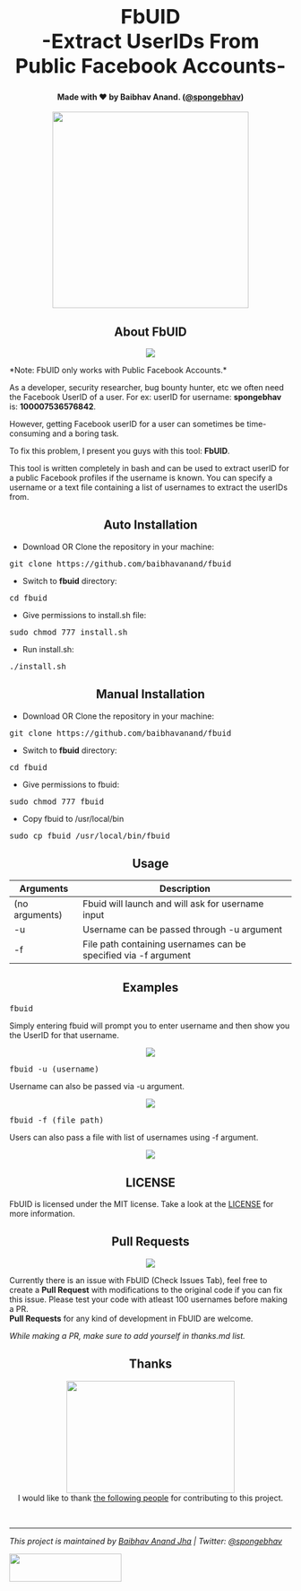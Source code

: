 <h1 align="center" style="font-size:36px;font-weight:bold;">
        FbUID<br>
        -Extract UserIDs From Public Facebook Accounts-
</h1>
<h4 align="center">
    <strong>Made with ❤️ by Baibhav Anand. (<a href='https://twitter.com/spongebhav' target="_blank">@spongebhav</a>)</strong>
</h4>
<p align="center">
    <img src="/images/FbUIDBanner.png" width=350px height=350px>
</p>

<h2 align="center">
  <strong>About FbUID</strong>
 </h2>
 
 <p align="center">
 <img src="/images/FbUIDhelp.png">
 </p>
*Note: FbUID only works with Public Facebook Accounts.*

As a developer, security researcher, bug bounty hunter, etc we often need the Facebook UserID of a user. For ex: userID for username: <strong>spongebhav</strong> is: <strong>100007536576842</strong>.

However, getting Facebook userID for a user can sometimes be time-consuming and a boring task.

To fix this problem, I present you guys with this tool: **FbUID**.

This tool is written completely in bash and can be used to extract userID for a public Facebook profiles if the username is known. You can specify a username or a text file containing a list of usernames to extract the userIDs from.

<h2 align="center">
  <strong>Auto Installation</strong>
 </h2>

* Download OR Clone the repository in your machine:
<pre>git clone https://github.com/baibhavanand/fbuid</pre>

* Switch to **fbuid** directory:
<pre>cd fbuid</pre>

* Give permissions to install.sh file:
<pre>sudo chmod 777 install.sh</pre>

* Run install.sh:
<pre>./install.sh</pre>


<h2 align="center">
  <strong>Manual Installation</strong>
 </h2>

* Download OR Clone the repository in your machine:
<pre>git clone https://github.com/baibhavanand/fbuid</pre>

* Switch to **fbuid** directory:
<pre>cd fbuid</pre>

* Give permissions to fbuid:
<pre>sudo chmod 777 fbuid</pre>

* Copy fbuid to /usr/local/bin
<pre>sudo cp fbuid /usr/local/bin/fbuid</pre>

<h2 align="center">
  <strong>Usage</strong>
 </h2>
 
 
 Arguments    | Description
------------- |-------------
(no arguments)            | Fbuid will launch and will ask for username input
-u            | Username can be passed through -u argument
-f            | File path containing usernames can be specified via -f argument


<h2 align="center">
  <strong>Examples</strong>
 </h2>
 
  <pre>fbuid</pre>
  Simply entering fbuid will prompt you to enter username and then show you the UserID for that username.
  
  <p align="center">
    <img src="images/FbUIDnormal.png">
</p>
  
  <pre>fbuid -u (username)</pre>
  Username can also be passed via -u argument.
  
  <p align="center">
    <img src="images/fbuidUarg.png">
</p>

  <pre>fbuid -f (file path)</pre>
  Users can also pass a file with list of usernames using -f argument.
  
  <p align="center">
    <img src="images/fbuidFarg.png">
</p>

<h2 align="center">
  <strong>LICENSE</strong>
 </h2>
 
 FbUID is licensed under the MIT license. Take a look at the [LICENSE](https://github.com/baibhavanand/fbuid/blob/main/LICENSE) for more information.

<h2 align="center">
  <strong>Pull Requests</strong>
 </h2>
<p align="center">
    <a href="https://github.com/baibhavanand/fbuid/pulls"><img src="https://img.shields.io/badge/PRs-welcome-brightgreen.svg?style=flat-square"></a>
</p>

Currently there is an issue with FbUID (Check Issues Tab), feel free to create a <strong>Pull Request</strong> with modifications to the original code if you can fix this issue. Please test your code with atleast 100 usernames before making a PR.<br>
<strong>Pull Requests</strong> for any kind of development in FbUID are welcome.

*While making a PR, make sure to add yourself in thanks.md list.*

<h2 align="center">
  <strong>Thanks</strong>
 </h2>
<p align="center">
<img src="https://github.com/baibhavanand/fbuid/blob/main/images/Thank%20you.png" width="300" height="200"><br>
I would like to thank <a href="https://github.com/baibhavanand/fbuid/blob/main/thanks.md">the following people</a> for contributing to this project.</p>

<br>
<hr>
<i>This project is maintained by <a href="https://github.com/baibhavanand">Baibhav Anand Jha</a> | Twitter: <a href="https://twitter.com/spongebhav">@spongebhav</a></i>

<a href="https://twitter.com/spongebhav"><img src="images/signaturegreen.png" width="200" height="50"></a>
